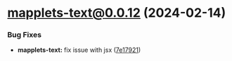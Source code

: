 # mapplets-text@0.0.12 (2024-02-14)

### Bug Fixes

* **mapplets-text:** fix issue with jsx ([7e17921](https://github.com/mapplesorg/mapplets/commit/7e1792117c6b5896b254d611f1d692d25a18e4c1))

